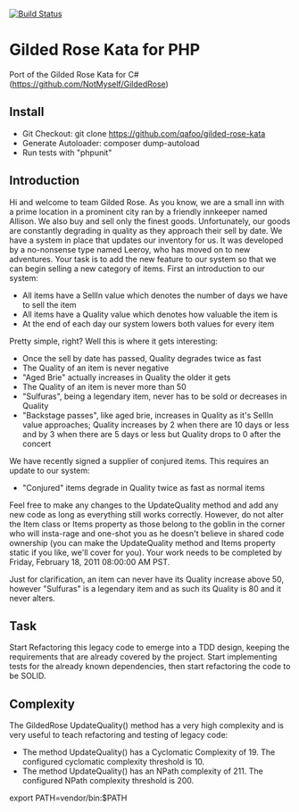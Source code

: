 [![Build Status](http://52.54.31.155:8081/buildStatus/icon?job=leadingre_com)](http://52.54.31.155:8081/job/leadingre_com/)

# Gilded Rose Kata for PHP

Port of the Gilded Rose Kata for C# (https://github.com/NotMyself/GildedRose)

## Install

* Git Checkout: git clone https://github.com/qafoo/gilded-rose-kata
* Generate Autoloader: composer dump-autoload
* Run tests with "phpunit"

## Introduction

Hi and welcome to team Gilded Rose. As you know, we are a small inn with a
prime location in a prominent city ran by a friendly innkeeper named Allison.
We also buy and sell only the finest goods. Unfortunately, our goods are
constantly degrading in quality as they approach their sell by date. We have a
system in place that updates our inventory for us. It was developed by a
no-nonsense type named Leeroy, who has moved on to new adventures. Your task is
to add the new feature to our system so that we can begin selling a new
category of items. First an introduction to our system:

- All items have a SellIn value which denotes the number of days we have to
sell the item
- All items have a Quality value which denotes how valuable the
item is 
- At the end of each day our system lowers both values for every item

Pretty simple, right? Well this is where it gets interesting:

- Once the sell by date has passed, Quality degrades twice as fast 
- The Quality of an item is never negative 
- "Aged Brie" actually increases in Quality the older it gets
- The Quality of an item is never more than 50
- "Sulfuras", being a legendary item, never has to be sold or decreases in
Quality
- "Backstage passes", like aged brie, increases in Quality as it's
SellIn value approaches; Quality increases by 2 when there are 10 days or less
and by 3 when there are 5 days or less but Quality drops to 0 after the concert

We have recently signed a supplier of conjured items. This requires an update
to our system:

- "Conjured" items degrade in Quality twice as fast as normal items

Feel free to make any changes to the UpdateQuality method and add any new code
as long as everything still works correctly. However, do not alter the Item
class or Items property as those belong to the goblin in the corner who will
insta-rage and one-shot you as he doesn't believe in shared code ownership (you
can make the UpdateQuality method and Items property static if you like, we'll
cover for you). Your work needs to be completed by Friday, February 18, 2011
08:00:00 AM PST.

Just for clarification, an item can never have its Quality increase above 50,
however "Sulfuras" is a legendary item and as such its Quality is 80 and it
never alters.

## Task

Start Refactoring this legacy code to emerge into a TDD design, keeping
the requirements that are already covered by the project. Start
implementing tests for the already known dependencies, then start refactoring
the code to be SOLID.

## Complexity

The GildedRose UpdateQuality() method has a very high complexity and is very 
useful to teach refactoring and testing of legacy code:

- The method UpdateQuality() has a Cyclomatic Complexity of 19. The configured cyclomatic complexity threshold is 10.
- The method UpdateQuality() has an NPath complexity of 211. The configured NPath complexity threshold is 200.

export PATH=vendor/bin:$PATH
